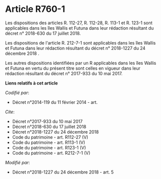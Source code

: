 # Article R760-1

Les dispositions des articles R. 112-27, R. 112-28, R. 113-1 et R. 123-1 sont applicables dans les îles Wallis et Futuna dans
leur rédaction résultant du décret n° 2018-630 du 17 juillet 2018. 

Les dispositions de l'article R. 212-7-1 sont applicables dans les îles Wallis et Futuna dans leur rédaction résultant du
décret n° 2018-1227 du 24 décembre 2018 . 

Les autres dispositions identifiées par un R applicables dans les îles Wallis et Futuna en vertu du présent titre sont celles
en vigueur dans leur rédaction résultant du décret n° 2017-933 du 10 mai 2017.

**Liens relatifs à cet article**

_Codifié par_:

  - Décret n°2014-119 du 11 février 2014 - art.

_Cite_:

  - Décret n°2017-933 du 10 mai 2017
  - Décret n°2018-630 du 17 juillet 2018
  - Décret n°2018-1227 du 24 décembre 2018
  - Code du patrimoine - art. R112-27 (V)
  - Code du patrimoine - art. R113-1 (V)
  - Code du patrimoine - art. R123-1 (V)
  - Code du patrimoine - art. R212-7-1 (V)

_Modifié par_:

  - Décret n°2018-1227 du 24 décembre 2018 - art. 5
